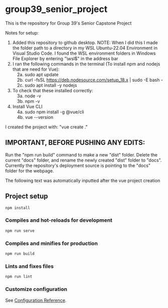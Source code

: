 # group39_senior_project

This is the repository for Group 39's Senior Capstone Project

Notes for setup:
1. Added this repository to github desktop. NOTE: When I did this I made the folder path to a directory in my WSL Ubuntu-22.04 Environment in Visual Studio Code. I found the WSL environment folders in Windows File Explorer by entering "\\wsl$" in the address bar<br />
2. I ran the following commands in the terminal (To install npm and nodejs that are need for Vue):<br />
    &emsp;2a. sudo apt update<br />
    &emsp;2b. curl -fsSL https://deb.nodesource.com/setup_18.x | sudo -E bash -<br />
    &emsp;2c. sudo apt install -y nodejs<br />
3. To check that these installed correctly:<br />
    &emsp;3a. node -v<br />
    &emsp;3b. npm -v<br />
4. Install Vue CLI<br />
    &emsp;4a. sudo npm install -g @vue/cli<br />
    &emsp;4b. vue --version<br />

I created the project with: "vue create ."

## IMPORTANT, BEFORE PUSHING ANY EDITS:

Run the "npm run build" command to make a new "dist" folder. Delete the current "docs" folder, and rename the newly created "dist" folder to "docs". Currently the repository's deployment source is pointing to the "docs" folder for the webpage. 

The following text was automatically inputted after the vue project creation

## Project setup
```
npm install
```

### Compiles and hot-reloads for development
```
npm run serve
```

### Compiles and minifies for production
```
npm run build
```

### Lints and fixes files
```
npm run lint
```

### Customize configuration
See [Configuration Reference](https://cli.vuejs.org/config/).
